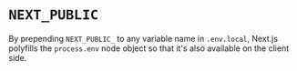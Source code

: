 # `NEXT_PUBLIC`
By prepending `NEXT_PUBLIC_` to any variable name in `.env.local`, Next.js polyfills the `process.env` node object so that it's also available on the client side.
